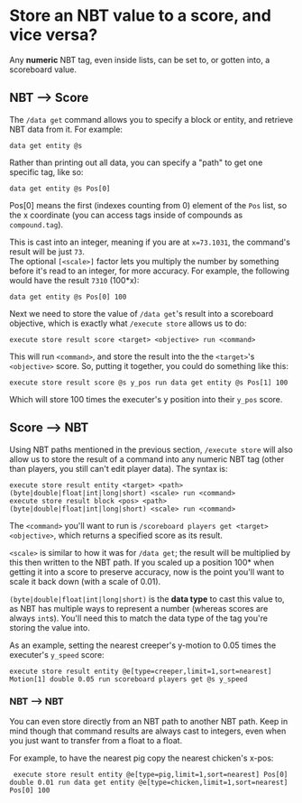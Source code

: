 # Store an NBT value to a score, and vice versa?

Any **numeric** NBT tag, even inside lists, can be set to, or gotten into, a scoreboard value.

## NBT --> Score

The `/data get` command allows you to specify a block or entity, and retrieve NBT data from it. For example:

    data get entity @s

Rather than printing out all data, you can specify a "path" to get one specific tag, like so:

    data get entity @s Pos[0]

Pos[0] means the first (indexes counting from 0) element of the `Pos` list, so the x coordinate (you can access tags inside of compounds as `compound.tag`).

This is cast into an integer, meaning if you are at `x=73.1031`, the command's result will be just `73`.   
The optional `[<scale>]` factor lets you multiply the number by something before it's read to an integer, for more accuracy. For example, the following would have the result `7310` (100*x):

    data get entity @s Pos[0] 100

Next we need to store the value of `/data get`'s result into a scoreboard objective, which is exactly what `/execute store` allows us to do:

    execute store result score <target> <objective> run <command>

This will run `<command>`, and store the result into the the `<target>`'s `<objective>` score. So, putting it together, you could do something like this:

    execute store result score @s y_pos run data get entity @s Pos[1] 100

Which will store 100 times the executer's y position into their `y_pos` score.

## Score --> NBT

Using NBT paths mentioned in the previous section, `/execute store` will also allow us to store the result of a command into any numeric NBT tag (other than players, you still can't edit player data). The syntax is:

    execute store result entity <target> <path> (byte|double|float|int|long|short) <scale> run <command>
    execute store result block <pos> <path> (byte|double|float|int|long|short) <scale> run <command>

The `<command>` you'll want to run is `/scoreboard players get <target> <objective>`, which returns a specified score as its result.

`<scale>` is similar to how it was for `/data get`; the result will be multiplied by this then written to the NBT path. If you scaled up a position 100* when getting it into a score to preserve accuracy, now is the point you'll want to scale it back down (with a scale of 0.01).

`(byte|double|float|int|long|short)` is the **data type** to cast this value to, as NBT has multiple ways to represent a number (whereas scores are always `int`s). You'll need this to match the data type of the tag you're storing the value into. 

As an example, setting the nearest creeper's y-motion to 0.05 times the executer's `y_speed` score:

    execute store result entity @e[type=creeper,limit=1,sort=nearest] Motion[1] double 0.05 run scoreboard players get @s y_speed

### NBT --> NBT

You can even store directly from an NBT path to another NBT path. Keep in mind though that command results are always cast to integers, even when you just want to transfer from a float to a float.

For example, to have the nearest pig copy the nearest chicken's x-pos:

     execute store result entity @e[type=pig,limit=1,sort=nearest] Pos[0] double 0.01 run data get entity @e[type=chicken,limit=1,sort=nearest] Pos[0] 100